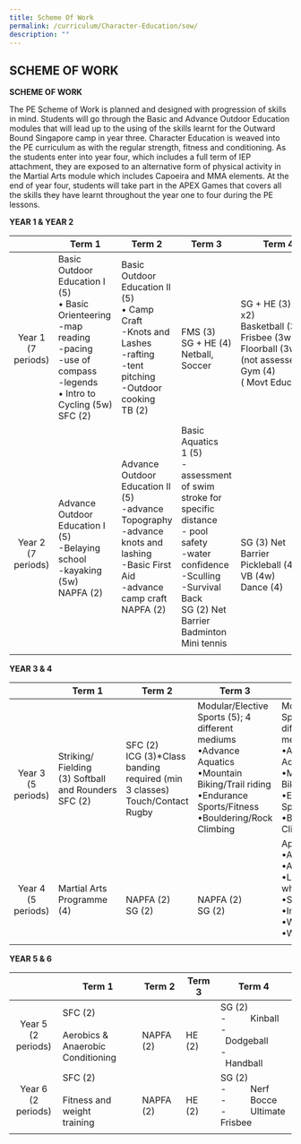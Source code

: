 ```yaml
---
title: Scheme Of Work
permalink: /curriculum/Character-Education/sow/
description: ""
---
```



## SCHEME OF WORK

**SCHEME OF WORK**

The PE Scheme of Work is planned and designed with progression of skills in mind. Students will go through the Basic and Advance Outdoor Education modules that will lead up to the using of the skills learnt for the Outward Bound Singapore camp in year three. Character Education is weaved into the PE curriculum as with the regular strength, fitness and conditioning. As the students enter into year four, which includes a full term of IEP attachment, they are exposed to an alternative form of physical activity in the Martial Arts module which includes Capoeira and MMA elements. At the end of year four, students will take part in the APEX Games that covers all the skills they have learnt throughout the year one to four during the PE lessons.

**YEAR 1 & YEAR 2**

|   | Term 1  | Term 2  | Term 3  | Term 4  |
|:-:|---|---|---|---|
| <br><br>Year 1<br>(7 periods)  | Basic Outdoor Education I (5)<br>• Basic Orienteering<br>\-map reading<br>\-pacing<br>\-use of compass<br>\-legends<br>• Intro to Cycling (5w)<br>SFC (2)  | Basic Outdoor Education II (5)<br>• Camp Craft<br>\-Knots and Lashes<br>\-rafting<br>\-tent pitching<br>\-Outdoor cooking<br>TB (2)  | <br><br>FMS (3)<br>SG + HE (4)<br>Netball, Soccer  | <br>SG + HE (3) (4w x2)<br>Basketball (3w), <br>Frisbee (3w),<br>Floorball (3w)<br>(not assessed)<br>Gym (4)( Movt Education)  |
|<br><br><br> Year 2<br>(7 periods)  | <br><br>Advance Outdoor Education I (5)<br>\-Belaying school<br>\-kayaking (5w)<br>NAPFA (2)  | Advance Outdoor Education II (5)<br>\-advance Topography<br>\-advance knots and lashing<br>\-Basic First Aid<br>\-advance camp craft<br>NAPFA (2)  | Basic Aquatics 1 (5)<br>\-assessment of swim stroke for specific distance<br>\- pool safety<br>\-water confidence<br>\-Sculling<br>\-Survival Back<br>SG (2) Net Barrier<br>Badminton<br>Mini tennis  | <br><br><br><br><br>SG (3) Net Barrier<br>Pickleball (4w), <br>VB (4w)<br>Dance (4)  |
|   |   |   |   |   |

**YEAR 3 & 4**

|   | Term 1  | Term 2  | Term 3  | Term 4  |
|:-:|---|---|---|---|
| <br><br><br>Year 3<br>(5 periods)  | <br><br>Striking/ Fielding <br>(3) Softball and Rounders<br>SFC (2)  | <br><br>SFC (2)<br>ICG (3)\*Class banding required (min 3 classes)<br>Touch/Contact Rugby  | Modular/Elective Sports (5); 4 different mediums<br>•Advance Aquatics<br>•Mountain Biking/Trail riding<br>•Endurance Sports/Fitness<br>•Bouldering/Rock Climbing  | Modular/Elective Sports (5); 4 different mediums<br>•Advance Aquatics<br>•Mountain Biking/Trail riding<br>•Endurance Sports/Fitness<br>•Bouldering/Rock Climbing  |
| <br><br>Year 4<br>(5 periods)  | <br><br>Martial Arts Programme <br>(4)  | <br><br><br>NAPFA (2)<br>SG (2)  | <br><br><br>NAPFA (2)<br>SG (2)  | Apex Games (4)<br>•Amazing Race I<br>•Amazing Race II<br>•Land Ex on wheels<br>•Sports Fiesta<br>•Inclusive sports <br>•Water Carnival <br>•Water Carnival  |
|   |   |   |   |   |

**YEAR 5 & 6**

|   | Term 1  | Term 2  | Term 3  | Term 4  |
|:-:|---|---|---|---|
| Year 5<br>(2 periods)  | SFC (2)<br><br>Aerobics & <br>Anaerobic Conditioning  |<br> NAPFA (2)  | <br>HE (2)  | SG (2)<br>\-          Kinball<br>\-          Dodgeball<br>\-          Handball  |
| Year 6<br>(2 periods)  | SFC (2)<br><br>Fitness and weight <br>training  | <br>NAPFA (2)  | <br> HE (2) | SG (2)<br>\-          Nerf<br>\-          Bocce<br>\-          Ultimate Frisbee  |
|   |   |   |   |   |
